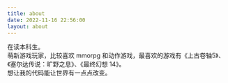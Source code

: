 ```yaml
---
title: about
date: 2022-11-16 22:56:00
layout: about
---
```

在读本科生。  
萌新游戏玩家，比较喜欢 mmorpg 和动作游戏，最喜欢的游戏有《上古卷轴5》、《塞尔达传说：旷野之息》、《最终幻想 14》。  
想让我的代码能让世界有一点点改变。  